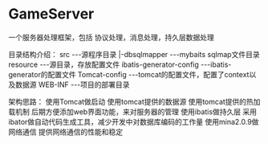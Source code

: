 # GameServer
一个服务器处理框架，包括 协议处理，消息处理，持久层数据处理

目录结构介绍：
	src ---源程序目录
	 |-dbsqlmapper   ---mybaits sqlmap文件目录
	resource 	     ---源目录，存放配置文件
	ibatis-generator-config ---ibatis-generator的配置文件
	Tomcat-config    ---tomcat的配置文件，配置了context以及数据源
	WEB-INF          ---项目的部署目录
	 
架构思路：
	使用Tomcat做启动
		使用tomcat提供的数据源
		使用tomcat提供的热加载机制
		后期方便添加web界面功能，来对服务器的管理
	使用ibatis做持久层
		采用ibator做自动代码生成工具，减少开发中对数据库编码的工作量
	使用mina2.0.9做网络通信
		提供网络通信的性能和稳定